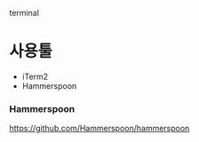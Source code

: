 terminal


# 사용툴
- iTerm2
- Hammerspoon




### Hammerspoon
https://github.com/Hammerspoon/hammerspoon

